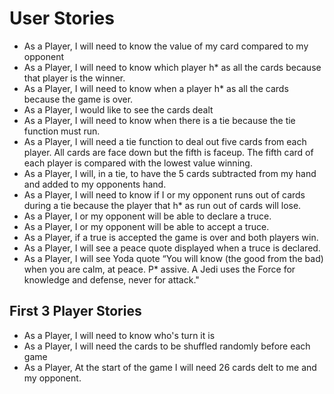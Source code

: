 # User Stories
* As a Player, I will need to know the value of my card compared to my opponent
* As a Player, I will need to know which player h* as all the cards because that player is the winner.
* As a Player, I will need to know when a player h* as all the cards because the game is over.
* As a Player, I would like to see the cards dealt
* As a Player, I will need to know when there is a tie because the tie function must run.
* As a Player, I will need a tie function to deal out five cards from each player. All cards are face down but the fifth is faceup. The fifth card of each player is compared with the lowest value winning.
* As a Player, I will, in a tie, to have the 5 cards subtracted from my hand and added to my opponents hand.
* As a Player, I will need to know if I or my opponent runs out of cards during a tie because the player that h* as run out of cards will lose.
* As a Player, I or my opponent will be able to declare a truce.
* As a Player, I or my opponent will be able to accept a truce.
* As a Player, if a true is accepted the game is over and both players win.
* As a Player, I will see a peace quote displayed when a truce is declared.
* As a Player, I will see Yoda quote “You will know (the good from the bad) when you are calm, at peace. P* assive. A Jedi uses the Force for knowledge and defense, never for attack."

## First 3 Player Stories
* As a Player, I will need to know who's turn it is
* As a Player, I will need the cards to be shuffled randomly before each game
* As a Player, At the start of the game I will need 26 cards delt to me and my opponent.
